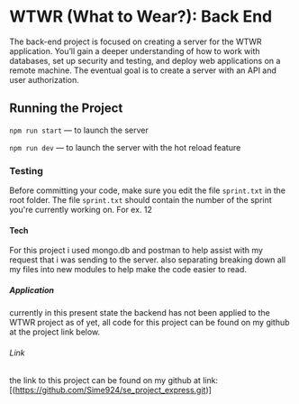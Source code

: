 # WTWR (What to Wear?): Back End

The back-end project is focused on creating a server for the WTWR application. You’ll gain a deeper understanding of how to work with databases, set up security and testing, and deploy web applications on a remote machine. The eventual goal is to create a server with an API and user authorization.

## Running the Project

`npm run start` — to launch the server

`npm run dev` — to launch the server with the hot reload feature

### Testing

Before committing your code, make sure you edit the file `sprint.txt` in the root folder. The file `sprint.txt` should contain the number of the sprint you're currently working on. For ex. 12

#### Tech

For this project i used mongo.db and postman to help assist with my request that i was sending to the server. also separating breaking down all my files into new modules to help make the code easier to read.

##### Application

currently in this present state the backend has not been applied to the WTWR project as of yet, all code for this project can be found on my github at the project link below.

###### Link

the link to this project can be found on my github at link: [(https://github.com/Sime924/se_project_express.git)]
